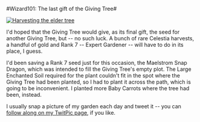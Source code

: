 #Wizard101: The last gift of the Giving Tree#

[![](http://westkarana.com/wp-content/uploads/2010/12/WizardGraphicalClient-2010-12-24-08-35-39-45-480x360.jpg "Harvesting the elder tree")](http://westkarana.com/wp-content/uploads/2010/12/WizardGraphicalClient-2010-12-24-08-35-39-45.jpg)

I'd hoped that the Giving Tree would give, as its final gift, the seed for another Giving Tree, but -- no such luck. A bunch of rare Celestia harvests, a handful of gold and Rank 7 -- Expert Gardener -- will have to do in its place, I guess.

I'd been saving a Rank 7 seed just for this occasion, the Maelstrom Snap Dragon, which was intended to fill the Giving Tree's empty plot. The Large Enchanted Soil required for the plant couldn't fit in the spot where the Giving Tree had been planted, so I had to plant it across the path, which is going to be inconvenient. I planted more Baby Carrots where the tree had been, instead.

I usually snap a picture of my garden each day and tweet it -- you can [follow along on my TwitPic page](http://twitpic.com/photos/tipadaknife), if you like.

